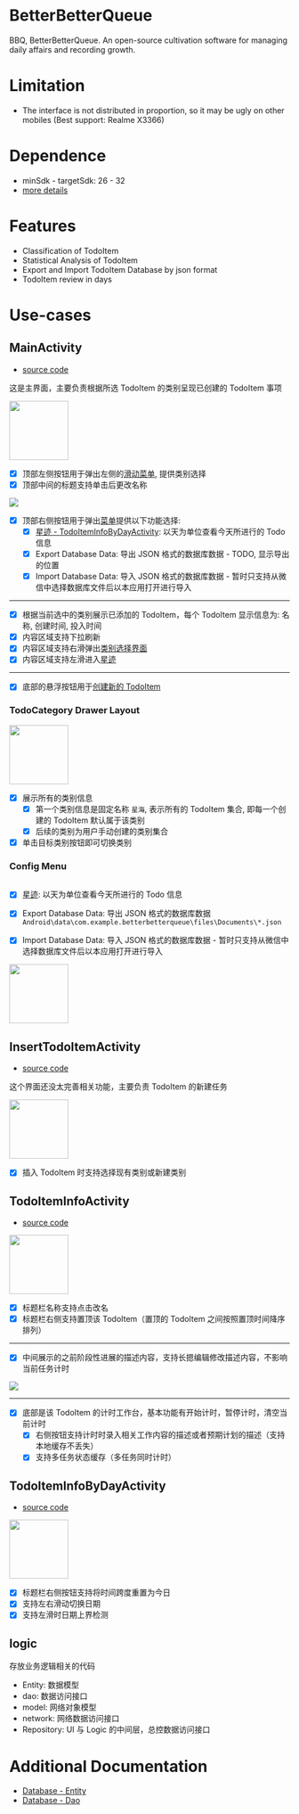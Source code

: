 # BetterBetterQueue

BBQ, BetterBetterQueue. An open-source cultivation software for managing daily affairs and recording growth.

# Limitation

- The interface is not distributed in proportion, so it may be ugly on other mobiles (Best support: Realme X3366)

# Dependence

- minSdk - targetSdk: 26 - 32
- [more details](app/build.gradle.template)

# Features

- Classification of TodoItem
- Statistical Analysis of TodoItem
- Export and Import TodoItem Database by json format
- TodoItem review in days

# Use-cases

## MainActivity

- [source code](app/src/main/java/com/example/betterbetterqueue/MainActivity.kt)

这是主界面，主要负责根据所选 TodoItem 的类别呈现已创建的 TodoItem 事项

<img title="" src="https://raw.githubusercontent.com/Coming98/pictures/main/202210281046766.png" alt="" data-align="center" width="106">

- [x] 顶部左侧按钮用于弹出左侧的[滑动菜单](#todocategory-drawer-layout), 提供类别选择
- [x] 顶部中间的标题支持单击后更改名称

![](https://raw.githubusercontent.com/Coming98/pictures/main/202211092040783.png)

- [x] 顶部右侧按钮用于弹出[菜单](#config-menu)提供以下功能选择:
  - [x] [星迹 - TodoItemInfoByDayActivity](#todoiteminfobydayactivity): 以天为单位查看今天所进行的 Todo 信息
  - [x] Export Database Data: 导出 JSON 格式的数据库数据 - TODO, 显示导出的位置
  - [x] Import Database Data: 导入 JSON 格式的数据库数据 - 暂时只支持从微信中选择数据库文件后以本应用打开进行导入

---

- [x] 根据当前选中的类别展示已添加的 TodoItem，每个 TodoItem 显示信息为: 名称, 创建时间, 投入时间
- [x] 内容区域支持下拉刷新
- [x] 内容区域支持右滑弹出[类别选择界面](#todocategory-drawer-layout)
- [x] 内容区域支持左滑进入[星迹](#todoiteminfobydayactivity)

---

- [x] 底部的悬浮按钮用于[创建新的 TodoItem](#inserttodoitemactivity)

### TodoCategory Drawer Layout

<img src="https://raw.githubusercontent.com/Coming98/pictures/main/202210281057381.png" alt="" data-align="center" width="106">


- [x] 展示所有的类别信息
  - [x] 第一个类别信息是固定名称 `星海`, 表示所有的 TodoItem 集合, 即每一个创建的 TodoItem 默认属于该类别
  - [x] 后续的类别为用户手动创建的类别集合
- [x] 单击目标类别按钮即可切换类别

### Config Menu

<img src="https://raw.githubusercontent.com/Coming98/pictures/main/202210281101279.png" title="" alt="" data-align="center">

- [x] [星迹](#todoiteminfobydayactivity): 以天为单位查看今天所进行的 Todo 信息
- [x] Export Database Data: 导出 JSON 格式的数据库数据 `Android\data\com.example.betterbetterqueue\files\Documents\*.json`
- [x] Import Database Data: 导入 JSON 格式的数据库数据 - 暂时只支持从微信中选择数据库文件后以本应用打开进行导入


<img src="https://raw.githubusercontent.com/Coming98/pictures/main/202211092027014.jpg" alt="" data-align="center" width="106">

## InsertTodoItemActivity

- [source code](app/src/main/java/com/example/betterbetterqueue/ui/TodoItem/InsertTodoItemActivity.kt)

这个界面还没太完善相关功能，主要负责 TodoItem 的新建任务

<img src="https://raw.githubusercontent.com/Coming98/pictures/main/202211092032052.jpg" alt="" data-align="center" width="106">

- [x] 插入 TodoItem 时支持选择现有类别或新建类别

## TodoItemInfoActivity

- [source code](app/src/main/java/com/example/betterbetterqueue/ui/TodoItemInfo/TodoItemInfoActivity.kt)

<img title="" src="https://raw.githubusercontent.com/Coming98/pictures/main/202211092037844.jpg" alt="" data-align="center" width="106">

- [x] 标题栏名称支持点击改名
- [x] 标题栏右侧支持置顶该 TodoItem（置顶的 TodoItem 之间按照置顶时间降序排列）

---

- [x] 中间展示的之前阶段性进展的描述内容，支持长摁编辑修改描述内容，不影响当前任务计时

![](https://raw.githubusercontent.com/Coming98/pictures/main/202211092044368.png)

---

- [x] 底部是该 TodoItem 的计时工作台，基本功能有开始计时，暂停计时，清空当前计时
  - [x] 右侧按钮支持计时时录入相关工作内容的描述或者预期计划的描述（支持本地缓存不丢失）
  - [x] 支持多任务状态缓存（多任务同时计时）

## TodoItemInfoByDayActivity

- [source code](app/src/main/java/com/example/betterbetterqueue/ui/TodoItemInfo/TodoItemInfoByDayActivity.kt)

<img src="https://raw.githubusercontent.com/Coming98/pictures/main/202210282040989.png" alt="" data-align="center" width="106">

- [x] 标题栏右侧按钮支持将时间跨度重置为今日
- [x] 支持左右滑动切换日期
- [x] 支持左滑时日期上界检测

## logic

存放业务逻辑相关的代码

- Entity: 数据模型
- dao: 数据访问接口
- model: 网络对象模型
- network: 网络数据访问接口
- Repository: UI 与 Logic 的中间层，总控数据访问接口

# Additional Documentation

- [Database - Entity](app/src/main/java/com/example/betterbetterqueue/logic/Entity/readme.md)
- [Database - Dao](app/src/main/java/com/example/betterbetterqueue/logic/Dao/readme.md)
